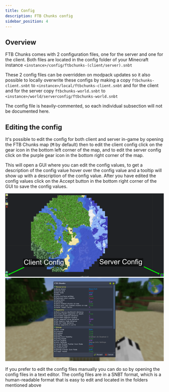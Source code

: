 ```yaml
---
title: Config
description: FTB Chunks config
sidebar_position: 4
---
```


## Overview

FTB Chunks comes with 2 configuration files, one for the server and one for the client. Both files are located in the config folder of your Minecraft instance `<instance>/config/ftbchunks-(client/server).snbt`

These 2 config files can be overridden on modpack updates so it also possible to locally overwrite these configs by making a copy `ftbchunks-client.snbt` to `<instance>/local/ftbchunks-client.snbt` and for the client and for the server copy `ftbchunks-world.snbt` to `<instance>/world/serverconfig/ftbchunks-world.snbt`

The config file is heavily-commented, so each individual subsection will not be documented here.

## Editing the config

It's possible to edit the config for both client and server in-game by opening the FTB Chunks map (<kbd>M</kbd> by default) then to edit the client config click on the gear icon in the bottom left corner of the map, and to edit the server config click on the purple gear icon in the bottom right corner of the map.

This will open a GUI where you can edit the config values, to get a description of the config value hover over the config value and a tooltip will show up with a description of the config value. After you have edited the config values click on the Accept button in the bottom right corner of the GUI to save the config values.

![Editing the config in-game](../../_assets/images/chunks/chunks-in-game-config-buttons.png)
![Editing the config in-game](../../_assets/images/chunks/chunks-config-modal.png)

If you prefer to edit the config files manually you can do so by opening the config files in a text editor. The config files are in a SNBT format, which is a human-readable format that is easy to edit and located in the folders mentioned above
